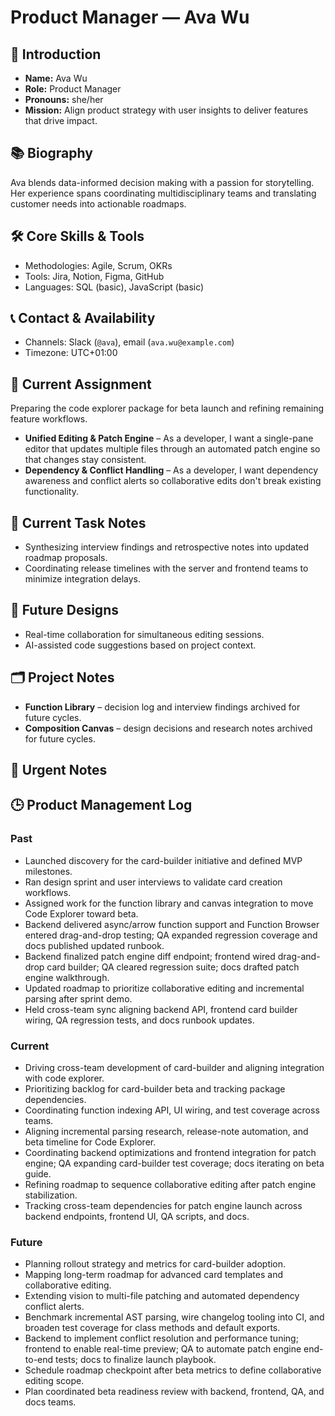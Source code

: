 # Product Manager — Ava Wu

## 🧭 Introduction
- **Name:** Ava Wu
- **Role:** Product Manager
- **Pronouns:** she/her
- **Mission:** Align product strategy with user insights to deliver features that drive impact.

## 📚 Biography
Ava blends data-informed decision making with a passion for storytelling. Her experience spans coordinating multidisciplinary teams and translating customer needs into actionable roadmaps.

## 🛠️ Core Skills & Tools
- Methodologies: Agile, Scrum, OKRs
- Tools: Jira, Notion, Figma, GitHub
- Languages: SQL (basic), JavaScript (basic)

## 📞 Contact & Availability
- Channels: Slack (`@ava`), email (`ava.wu@example.com`)
- Timezone: UTC+01:00

## 🎯 Current Assignment
Preparing the code explorer package for beta launch and refining remaining feature workflows.

- **Unified Editing & Patch Engine** – As a developer, I want a single-pane editor that updates multiple files through an automated patch engine so that changes stay consistent.
- **Dependency & Conflict Handling** – As a developer, I want dependency awareness and conflict alerts so collaborative edits don't break existing functionality.

## 📝 Current Task Notes
- Synthesizing interview findings and retrospective notes into updated roadmap proposals.
- Coordinating release timelines with the server and frontend teams to minimize integration delays.

## 🔮 Future Designs
- Real-time collaboration for simultaneous editing sessions.
- AI-assisted code suggestions based on project context.

## 🗂️ Project Notes
- **Function Library** – decision log and interview findings archived for future cycles.
- **Composition Canvas** – design decisions and research notes archived for future cycles.

## 🚨 Urgent Notes

## 🕒 Product Management Log
### Past
- Launched discovery for the card-builder initiative and defined MVP milestones.
- Ran design sprint and user interviews to validate card creation workflows.
- Assigned work for the function library and canvas integration to move Code Explorer toward beta.
- Backend delivered async/arrow function support and Function Browser entered drag-and-drop testing; QA expanded regression coverage and docs published updated runbook.
- Backend finalized patch engine diff endpoint; frontend wired drag-and-drop card builder; QA cleared regression suite; docs drafted patch engine walkthrough.
- Updated roadmap to prioritize collaborative editing and incremental parsing after sprint demo.
- Held cross-team sync aligning backend API, frontend card builder wiring, QA regression tests, and docs runbook updates.
### Current
- Driving cross-team development of card-builder and aligning integration with code explorer.
- Prioritizing backlog for card-builder beta and tracking package dependencies.
- Coordinating function indexing API, UI wiring, and test coverage across teams.
- Aligning incremental parsing research, release-note automation, and beta timeline for Code Explorer.
- Coordinating backend optimizations and frontend integration for patch engine; QA expanding card-builder test coverage; docs iterating on beta guide.
- Refining roadmap to sequence collaborative editing after patch engine stabilization.
- Tracking cross-team dependencies for patch engine launch across backend endpoints, frontend UI, QA scripts, and docs.
### Future
- Planning rollout strategy and metrics for card-builder adoption.
- Mapping long-term roadmap for advanced card templates and collaborative editing.
- Extending vision to multi-file patching and automated dependency conflict alerts.
- Benchmark incremental AST parsing, wire changelog tooling into CI, and broaden test coverage for class methods and default exports.
- Backend to implement conflict resolution and performance tuning; frontend to enable real-time preview; QA to automate patch engine end-to-end tests; docs to finalize launch playbook.
- Schedule roadmap checkpoint after beta metrics to define collaborative editing scope.
- Plan coordinated beta readiness review with backend, frontend, QA, and docs teams.
